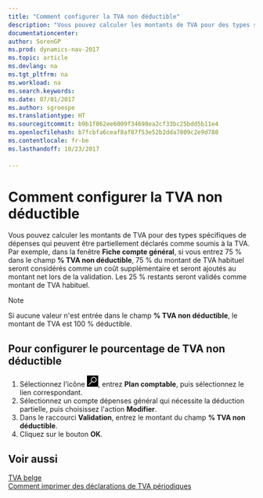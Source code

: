 ```yaml
---
title: "Comment configurer la TVA non déductible"
description: "Vous pouvez calculer les montants de TVA pour des types spécifiques de dépenses qui peuvent être partiellement déclarés comme soumis à la TVA."
documentationcenter: 
author: SorenGP
ms.prod: dynamics-nav-2017
ms.topic: article
ms.devlang: na
ms.tgt_pltfrm: na
ms.workload: na
ms.search.keywords: 
ms.date: 07/01/2017
ms.author: sgroespe
ms.translationtype: HT
ms.sourcegitcommit: b9b1f062ee6009f34698ea2cf33bc25bdd5b11e4
ms.openlocfilehash: b7fcbfa6ceaf8af87f53e52b2dda7809c2e9d788
ms.contentlocale: fr-be
ms.lasthandoff: 10/23/2017

---
```

# <a name="how-to-set-up-non-deductible-vat"></a>Comment configurer la TVA non déductible
Vous pouvez calculer les montants de TVA pour des types spécifiques de dépenses qui peuvent être partiellement déclarés comme soumis à la TVA. Par exemple, dans la fenêtre **Fiche compte général**, si vous entrez 75 % dans le champ **% TVA non déductible**, 75 % du montant de TVA habituel seront considérés comme un coût supplémentaire et seront ajoutés au montant net lors de la validation. Les 25 % restants seront validés comme montant de TVA habituel.  

> [!NOTE]  
>  Si aucune valeur n'est entrée dans le champ **% TVA non déductible**, le montant de TVA est 100 % déductible.  

## <a name="to-set-up-the-non-deductible-vat-percentage"></a>Pour configurer le pourcentage de TVA non déductible  

1.  Sélectionnez l'icône ![Rechercher une page ou un état](../../media/ui-search/search_small.png "icône Rechercher une page ou un état"), entrez **Plan comptable**, puis sélectionnez le lien correspondant.  
2.  Sélectionnez un compte dépenses général qui nécessite la déduction partielle, puis choisissez l'action **Modifier**.  
3.  Dans le raccourci **Validation**, entrez le montant du champ **% TVA non déductible**.  
4.  Cliquez sur le bouton **OK**.  

## <a name="see-also"></a>Voir aussi  
 [TVA belge](belgian-vat.md)   
 [Comment imprimer des déclarations de TVA périodiques](how-to-print-periodic-vat-reports.md)

